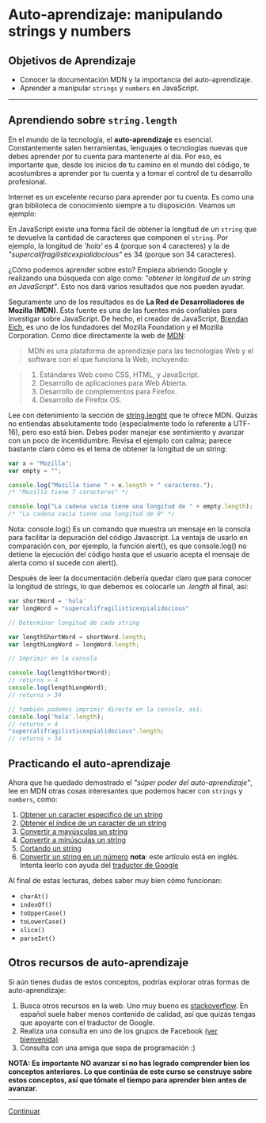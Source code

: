 # Auto-aprendizaje: manipulando strings y numbers

## Objetivos de Aprendizaje

- Conocer la documentación MDN y la importancia del auto-aprendizaje.
- Aprender a manipular `strings` y `numbers` en JavaScript.

***

## Aprendiendo sobre `string.length`

En el mundo de la tecnología, el **auto-aprendizaje** es esencial. Constantemente salen herramientas, lenguajes o tecnologías nuevas que debes aprender por tu cuenta para mantenerte al día. Por eso, es importante que, desde los inicios de tu camino en el mundo del código, te acostumbres a aprender por tu cuenta y a tomar el control de tu desarrollo profesional.

Internet es un excelente recurso para aprender por tu cuenta. Es como una gran biblioteca de conocimiento siempre a tu disposición. Veamos un ejemplo:

En JavaScript existe una forma fácil de obtener la longitud de un `string` que te devuelve la cantidad de caracteres que componen el `string`. Por ejemplo, la longitud de _'hola'_ es 4 (porque son 4 caracteres) y la de _"supercalifragilisticexpialidocious"_ es 34 (porque son 34 caracteres).

¿Cómo podemos aprender sobre esto? Empieza abriendo Google y realizando una búsqueda con algo como: _"obtener la longitud de un string en JavaScript"_. Esto nos dará varios resultados que nos pueden ayudar.

<!-- links_blank
Seguramente uno de los resultados es de **La Red de Desarrolladores de Mozilla (MDN)**. Ésta fuente es una de las fuentes más confiables para investigar sobre JavaScript. De hecho, el creador de JavaScript, [Brendan Eich](https://en.wikipedia.org/wiki/Brendan_Eich), es uno de los fundadores del Mozilla Foundation y el Mozilla Corporation. Como dice directamente la web de [MDN](https://developer.mozilla.org/es/docs/MDN/About):
-->
Seguramente uno de los resultados es de **La Red de Desarrolladores de Mozilla (MDN)**. Ésta fuente es una de las fuentes más confiables para investigar sobre JavaScript. De hecho, el creador de JavaScript, <a href="https://en.wikipedia.org/wiki/Brendan_Eich" target="_blank">Brendan Eich</a>, es uno de los fundadores del Mozilla Foundation y el Mozilla Corporation. Como dice directamente la web de <a href="https://developer.mozilla.org/es/docs/MDN/About" target="_blank">MDN</a>:
> MDN es una plataforma de aprendizaje para las tecnologías Web y el software con el que funciona la Web, incluyendo:

>1. Estándares Web como CSS, HTML, y JavaScript.
>2. Desarrollo de aplicaciones para Web Abierta.
>3. Desarrollo de complementos para Firefox.
>4. Desarrollo de Firefox OS.
<!-- links_blank
Lee con detenimiento la sección de [string.lenght](https://developer.mozilla.org/es/docs/Web/JavaScript/Referencia/Objetos_globales/String/length) que te ofrece MDN. Quizás no entiendas absolutamente todo (especialmente todo lo referente a UTF-16), pero eso está bien. Debes poder manejar ese sentimiento y avanzar con un poco de incentidumbre. Revisa el ejemplo con calma; parece bastante claro cómo es el tema de obtener la longitud de un `string`:
-->

Lee con detenimiento la sección de <a href="https://developer.mozilla.org/es/docs/Web/JavaScript/Referencia/Objetos_globales/String/length" target="_blank">string.lenght</a>  que te ofrece MDN. Quizás no entiendas absolutamente todo (especialmente todo lo referente a UTF-16), pero eso está bien. Debes poder manejar ese sentimiento y avanzar con un poco de incentidumbre. Revisa el ejemplo con calma; parece bastante claro cómo es el tema de obtener la longitud de un string:

```js
var x = "Mozilla";
var empty = "";

console.log("Mozilla tiene " + x.length + " caracteres.");
/* "Mozilla tiene 7 caracteres" */

console.log("La cadena vacia tiene una longitud de " + empty.length);
/* "La cadena vacia tiene una longitud de 0" */
```

Nota: console.log() Es un comando que muestra un mensaje en la consola para facilitar la depuración del código Javascript. La ventaja de usarlo en comparación con, por ejemplo, la función alert(), es que console.log() no detiene la ejecución del código hasta que el usuario acepta el mensaje de alerta como sí sucede con alert().

Después de leer la documentación debería quedar claro que para conocer la longitud de strings, lo que debemos es colocarle un _.length_ al final, así:

```js
var shortWord = 'hola'
var longWord = "supercalifragilisticexpialidocious"

// Determinar longitud de cada string

var lengthShortWord = shortWord.length;
var lengthLongWord = longWord.length;

// Imprimir en la consola

console.log(lengthShortWord);
// returns > 4
console.log(lengthLongWord);
// returns > 34

// también podemos imprimir directo en la consola, así:
console.log('hola'.length);
// returns > 4
"supercalifragilisticexpialidocious".length;
// returns > 34
```

## Practicando el auto-aprendizaje

Ahora que ha quedado demostrado el _"súper poder del auto-aprendizaje"_, lee en MDN otras cosas interesantes que podemos hacer con `strings` y `numbers`, como:

<!-- links_blank_old
1. [Obtener un caracter específico de un string](https://developer.mozilla.org/es/docs/Web/JavaScript/Referencia/Objetos_globales/String/charAt)
2. [Obtener el índice de un caracter de un string](https://developer.mozilla.org/es/docs/Web/JavaScript/Referencia/Objetos_globales/String/indexOf)
3. [Convertir a mayúsculas un string](https://developer.mozilla.org/es/docs/Web/JavaScript/Referencia/Objetos_globales/String/toUpperCase)
4. [Convertir a minúsculas un string](https://developer.mozilla.org/es/docs/Web/JavaScript/Referencia/Objetos_globales/String/toLowerCase)
5. [Cortando un string](https://developer.mozilla.org/es/docs/Web/JavaScript/Referencia/Objetos_globales/String/slice)
6. [Convertir un string en un número](https://developer.mozilla.org/en-US/docs/Web/JavaScript/Reference/Global_Objects/parseInt) **nota**: este artículo está en inglés. Intenta leerlo con ayuda del [traductor de Google](https://translate.google.com/)
-->

1. <a href="https://developer.mozilla.org/es/docs/Web/JavaScript/Referencia/Objetos_globales/String/charAt" target="_blank">Obtener un caracter específico de un string</a>
2. <a href="https://developer.mozilla.org/es/docs/Web/JavaScript/Referencia/Objetos_globales/String/indexOf" target="_blank">Obtener el índice de un caracter de un string</a>
3. <a href="https://developer.mozilla.org/es/docs/Web/JavaScript/Referencia/Objetos_globales/String/toUpperCase" target="_blank">Convertir a mayúsculas un string</a>
4. <a href="https://developer.mozilla.org/es/docs/Web/JavaScript/Referencia/Objetos_globales/String/toLowerCase" target="_blank">Convertir a minúsculas un string</a>
5. <a href="https://developer.mozilla.org/es/docs/Web/JavaScript/Referencia/Objetos_globales/String/slice" target="_blank">Cortando un string</a>
6. <a href="https://developer.mozilla.org/en-US/docs/Web/JavaScript/Reference/Global_Objects/parseInt" target="_blank">Convertir un string en un número</a>
**nota**: este artículo está en inglés. Intenta leerlo con ayuda del <a href="https://translate.google.com/" target="_blank">traductor de Google</a>

Al final de estas lecturas, debes saber muy bien cómo funcionan:

- `charAt()`
- `indexOf()`
- `toUpperCase()`
- `toLowerCase()`
- `slice()`
- `parseInt()`

## Otros recursos de auto-aprendizaje

Si aún tienes dudas de estos conceptos, podrías explorar otras formas de auto-aprendizaje:

<!-- links_blank
1. Busca otros recursos en la web. Uno muy bueno es [stackoverflow](https://es.stackoverflow.com/) (aunque en español suele haber menos contenido de calidad, así que quizás tengas que apoyarte con el traductor de Google)
2. Realiza una consulta en uno de los grupos de Facebook [(ver bienvenida)](https://github.com/Laboratoria/curricula-js/blob/intro-js/01-intro/01-introduction/00-welcome-and-orientation.md)
3. Consulta con una amiga que sepa de programación :)
-->

1. Busca otros recursos en la web. Uno muy bueno es <a href="https://es.stackoverflow.com/" target="_blank">stackoverflow</a>. En español suele haber menos contenido de calidad, así que quizás tengas que apoyarte con el traductor de Google.
2. Realiza una consulta en uno de los grupos de Facebook [(ver bienvenida)](http://js-intro.laboratoria.la/)
3. Consulta con una amiga que sepa de programación :)

**NOTA: Es importante NO avanzar si no has logrado comprender bien los conceptos anteriores. Lo que continúa de este curso se construye sobre estos conceptos, así que tómate el tiempo para aprender bien antes de avanzar.**

***

[Continuar](04-comments.md)

